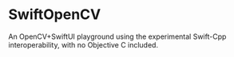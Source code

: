 #  SwiftOpenCV

An OpenCV+SwiftUI playground using the experimental Swift-Cpp interoperability, with no Objective C included.

